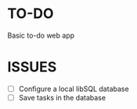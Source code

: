 # TO-DO
Basic to-do web app

# ISSUES

- [ ] Configure a local libSQL database  
- [ ] Save tasks in the database
